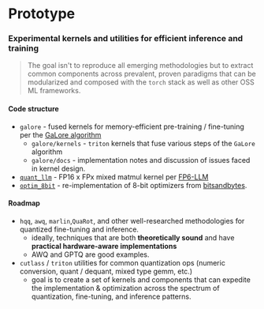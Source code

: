 # Prototype

### Experimental kernels and utilities for efficient inference and training

> The goal isn't to reproduce all emerging methodologies but to extract common components across prevalent, proven paradigms that can be modularized and composed with the `torch` stack as well as other OSS ML frameworks.

#### Code structure

- `galore` - fused kernels for memory-efficient pre-training / fine-tuning per the [GaLore algorithm](https://arxiv.org/abs/2403.03507)
  - `galore/kernels` - `triton` kernels that fuse various steps of the `GaLore` algorithm
  - `galore/docs` - implementation notes and discussion of issues faced in kernel design.
- [`quant_llm`](quant_llm) - FP16 x FPx mixed matmul kernel per [FP6-LLM](https://arxiv.org/abs/2401.14112)
- [`optim_8bit`](optim_8bit) - re-implementation of 8-bit optimizers from [bitsandbytes](https://github.com/TimDettmers/bitsandbytes).

#### Roadmap

- `hqq`, `awq`, `marlin`,`QuaRot`, and other well-researched methodologies for quantized fine-tuning and inference.
  - ideally, techniques that are both **theoretically sound** and have **practical hardware-aware implementations**
  - AWQ and GPTQ are good examples.
- `cutlass` / `triton` utilities for common quantization ops (numeric conversion, quant / dequant, mixed type gemm, etc.)
  - goal is to create a set of kernels and components that can expedite the implementation & optimization across the spectrum of quantization, fine-tuning, and inference patterns.
